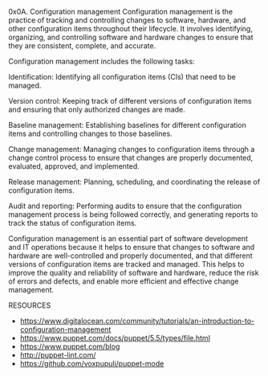 0x0A. Configuration management
Configuration management is the practice of tracking and controlling changes to software, hardware, and other configuration items throughout their lifecycle. It involves identifying, organizing, and controlling software and hardware changes to ensure that they are consistent, complete, and accurate.

Configuration management includes the following tasks:

Identification: Identifying all configuration items (CIs) that need to be managed.

Version control: Keeping track of different versions of configuration items and ensuring that only authorized changes are made.

Baseline management: Establishing baselines for different configuration items and controlling changes to those baselines.

Change management: Managing changes to configuration items through a change control process to ensure that changes are properly documented, evaluated, approved, and implemented.

Release management: Planning, scheduling, and coordinating the release of configuration items.

Audit and reporting: Performing audits to ensure that the configuration management process is being followed correctly, and generating reports to track the status of configuration items.

Configuration management is an essential part of software development and IT operations because it helps to ensure that changes to software and hardware are well-controlled and properly documented, and that different versions of configuration items are tracked and managed. This helps to improve the quality and reliability of software and hardware, reduce the risk of errors and defects, and enable more efficient and effective change management.

RESOURCES
* https://www.digitalocean.com/community/tutorials/an-introduction-to-configuration-management
* https://www.puppet.com/docs/puppet/5.5/types/file.html
* https://www.puppet.com/blog
* http://puppet-lint.com/
* https://github.com/voxpupuli/puppet-mode
